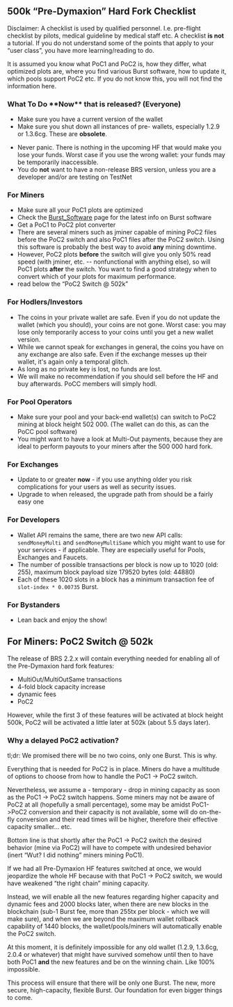 500k “Pre-Dymaxion” Hard Fork Checklist
---------------------------------------

Disclaimer: A checklist is used by qualified personnel. I.e. pre-flight checklist by pilots, medical guideline by medical staff etc. A checklist **is not** a tutorial. If you do not understand some of the points that apply to your “user class”, you have more learning/reading to do.

It is assumed you know what PoC1 and PoC2 is, how they differ, what optimized plots are, where you find various Burst software, how to update it, which pools support PoC2 etc. If you do not know this, you will not find the information here.

### What To Do \*\*Now\*\* that  is released? (Everyone)

-   Make sure you have a current version of the wallet
-   Make sure you shut down all instances of pre- wallets, especially 1.2.9 or 1.3.6cg. These are **obsolete**.

<!-- -->

-   Never panic. There is nothing in the upcoming HF that would make you lose your funds. Worst case if you use the wrong wallet: your funds may be temporarily inaccessible.
-   You do **not** want to have a non-release BRS version, unless you are a developer and/or are testing on TestNet

### For Miners

-   Make sure all your PoC1 plots are optimized
-   Check the [Burst\_Software](burst-software.md) page for the latest info on Burst software
-   Get a PoC1 to PoC2 plot converter
-   There are several miners such as jminer capable of mining PoC2 files before the PoC2 switch and also PoC1 files after the PoC2 switch. Using this software is probably the best way to avoid **any** mining downtime.
-   However, PoC2 plots **before** the switch will give you only 50% read speed (with jminer, etc. -- nonfunctional with anything else), so will PoC1 plots **after** the switch. You want to find a good strategy when to convert which of your plots for maximum performance.
-   read below the “PoC2 Switch @ 502k”

### For Hodlers/Investors

-   The coins in your private wallet are safe. Even if you do not update the wallet (which you should), your coins are not gone. Worst case: you may lose only temporarily access to your coins until you get a new wallet version.
-   While we cannot speak for exchanges in general, the coins you have on any exchange are also safe. Even if the exchange messes up their wallet, it's again only a temporal glitch.
-   As long as no private key is lost, no funds are lost.
-   We will make no recommendation if you should sell before the HF and buy afterwards. PoCC members will simply hodl.

### For Pool Operators

-   Make sure your pool and your back-end wallet(s) can switch to PoC2 mining at block height 502 000. (The wallet can do this, as can the PoCC pool software)
-   You might want to have a look at Multi-Out payments, because they are ideal to perform payouts to your miners after the 500 000 hard fork.

### For Exchanges

-   Update to or greater **now** - if you use anything older you risk complications for your users as well as security issues.
-   Upgrade to when released, the upgrade path from should be a fairly easy one

### For Developers

-   Wallet API remains the same, there are two new API calls: `sendMoneyMulti` and `sendMoneyMultiSame` which you might want to use for your services - if applicable. They are especially useful for Pools, Exchanges and Faucets.
-   The number of possible transactions per block is now up to 1020 (old: 255), maximum block payload size 179520 bytes (old: 44880)
-   Each of these 1020 slots in a block has a minimum transaction fee of `slot-index * 0.00735` Burst.

### For Bystanders

-   Lean back and enjoy the show!

For Miners: PoC2 Switch @ 502k
------------------------------

The release of BRS 2.2.x will contain everything needed for enabling all of the Pre-Dymaxion hard fork features:

-   MultiOut/MultiOutSame transactions
-   4-fold block capacity increase
-   dynamic fees
-   PoC2

However, while the first 3 of these features will be activated at block height 500k, PoC2 will be activated a little later at 502k (about 5.5 days later).

### Why a delayed PoC2 activation?

tl;dr: We promised there will be no two coins, only one Burst. This is why.

Everything that is needed for PoC2 is in place. Miners do have a multitude of options to choose from how to handle the PoC1 -&gt; PoC2 switch.

Nevertheless, we assume a - temporary - drop in mining capacity as soon as the PoC1 -&gt; PoC2 switch happens. Some miners may not be aware of PoC2 at all (hopefully a small percentage), some may be amidst PoC1-&gt;PoC2 conversion and their capacity is not available, some will do on-the-fly conversion and their read times will be higher, therefore their effective capacity smaller... etc.

Bottom line is that shortly after the PoC1 -&gt; PoC2 switch the desired behavior (mine via PoC2) will have to compete with undesired behavior (inert “Wut? I did nothing” miners mining PoC1).

If we had all Pre-Dymaxion HF features switched at once, we would jeopardize the whole HF because with that PoC1 -&gt; PoC2 switch, we would have weakened “the right chain” mining capacity.

Instead, we will enable all the new features regarding higher capacity and dynamic fees and 2000 blocks later, when there are new blocks in the blockchain (sub-1 Burst fee, more than 255tx per block - which we will make sure), and when we are beyond the maximum wallet rollback capability of 1440 blocks, the wallet/pools/miners will automatically enable the PoC2 switch.

At this moment, it is definitely impossible for any old wallet (1.2.9, 1.3.6cg, 2.0.4 or whatever) that might have survived somehow until then to have both PoC1 **and** the new features and be on the winning chain. Like 100% impossible.

This process will ensure that there will be only one Burst. The new, more secure, high-capacity, flexible Burst. Our foundation for even bigger things to come.

